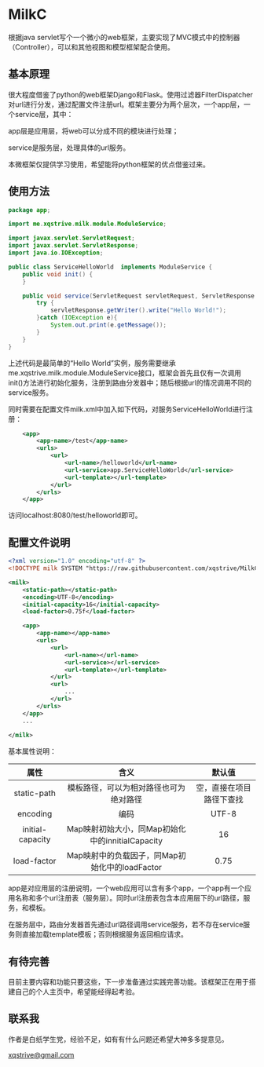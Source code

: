 # MilkC

根据java servlet写个一个微小的web框架，主要实现了MVC模式中的控制器（Controller），可以和其他视图和模型框架配合使用。

## 基本原理
很大程度借鉴了python的web框架Django和Flask。使用过滤器FilterDispatcher对url进行分发，通过配置文件注册url。框架主要分为两个层次，一个app层，一个service层，其中：

app层是应用层，将web可以分成不同的模块进行处理；

service是服务层，处理具体的url服务。

本微框架仅提供学习使用，希望能将python框架的优点借鉴过来。

## 使用方法

```java
package app;

import me.xqstrive.milk.module.ModuleService;

import javax.servlet.ServletRequest;
import javax.servlet.ServletResponse;
import java.io.IOException;

public class ServiceHelloWorld  implements ModuleService {
    public void init() {
    }

    public void service(ServletRequest servletRequest, ServletResponse servletResponse) {
        try {
            servletResponse.getWriter().write("Hello World!");
        }catch (IOException e){
            System.out.print(e.getMessage());
        }
    }
}
```
上述代码是最简单的“Hello World”实例，服务需要继承me.xqstrive.milk.module.ModuleService接口，框架会首先且仅有一次调用init()方法进行初始化服务，注册到路由分发器中；随后根据url的情况调用不同的service服务。

同时需要在配置文件milk.xml中加入如下代码，对服务ServiceHelloWorld进行注册：
```xml
    <app>
        <app-name>/test</app-name>
        <urls>
            <url>
                <url-name>/helloworld</url-name>
                <url-service>app.ServiceHelloWorld</url-service>
                <url-template></url-template>
            </url>
        </urls>
    </app>
```
访问localhost:8080/test/helloworld即可。

## 配置文件说明
```xml
<?xml version="1.0" encoding="utf-8" ?>
<!DOCTYPE milk SYSTEM "https://raw.githubusercontent.com/xqstrive/MilkC/master/milk_1_0.dtd">

<milk>
    <static-path></static-path>
    <encoding>UTF-8</encoding>
    <initial-capacity>16</initial-capacity>
    <load-factor>0.75f</load-factor>

    <app>
        <app-name></app-name>
        <urls>
            <url>
                <url-name></url-name>
                <url-service></url-service>
                <url-template></url-template>
            </url>
            <url>
                ...
            </url>
        </urls>
    </app>
    ...
    
</milk>
```
基本属性说明：

| 属性         |            含义 | 默认值             |
|:------------:|:---------------:|:------------------:|
| static-path | 模板路径，可以为相对路径也可为绝对路径        | 空，直接在项目路径下查找|
| encoding     | 编码            | UTF-8              |
| initial-capacity     | Map映射初始大小，同Map初始化中的innitialCapacity            | 16              |
| load-factor  | Map映射中的负载因子，同Map初始化中的loadFactor | 0.75              |

app是对应用层的注册说明，一个web应用可以含有多个app，一个app有一个应用名称和多个url注册表（服务层）。同时url注册表包含本应用层下的url路径，服务，和模板。

在服务层中，路由分发器首先通过url路径调用service服务，若不存在service服务则直接加载template模板；否则根据服务返回相应请求。

## 有待完善

目前主要内容和功能只要这些，下一步准备通过实践完善功能。该框架正在用于搭建自己的个人主页中，希望能经得起考验。

## 联系我

作者是白纸学生党，经验不足，如有有什么问题还希望大神多多提意见。

xqstrive@gmail.com

